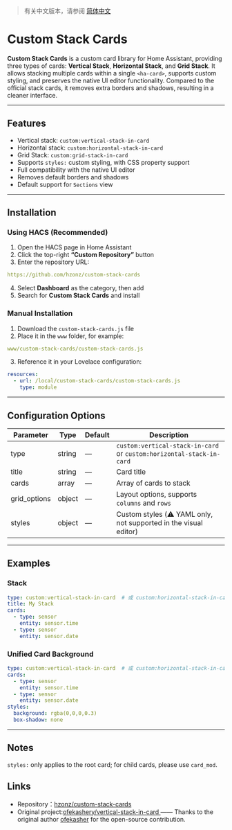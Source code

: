 > 有关中文版本，请参阅 [简体中文](README.md)

# Custom Stack Cards

**Custom Stack Cards** is a custom card library for Home Assistant, providing three types of cards: **Vertical Stack**, **Horizontal Stack**, and **Grid Stack**. It allows stacking multiple cards within a single `<ha-card>`, supports custom styling, and preserves the native UI editor functionality. Compared to the official stack cards, it removes extra borders and shadows, resulting in a cleaner interface.

---

## Features

- Vertical stack: `custom:vertical-stack-in-card`  
- Horizontal stack: `custom:horizontal-stack-in-card`
- Grid Stack: `custom:grid-stack-in-card`
- Supports `styles:` custom styling, with CSS property support 
- Full compatibility with the native UI editor  
- Removes default borders and shadows
- Default support for `Sections` view  

---

## Installation

### Using HACS (Recommended)

1. Open the HACS page in Home Assistant  
2. Click the top-right **“Custom Repository”** button  
3. Enter the repository URL:  
```yaml
https://github.com/hzonz/custom-stack-cards
```
4. Select **Dashboard** as the category, then add  
5. Search for **Custom Stack Cards** and install  

### Manual Installation

1. Download the `custom-stack-cards.js` file  
2. Place it in the `www` folder, for example:  
```yaml
www/custom-stack-cards/custom-stack-cards.js
```
3. Reference it in your Lovelace configuration:  
```yaml
resources:
  - url: /local/custom-stack-cards/custom-stack-cards.js
    type: module
```

---

## Configuration Options

| Parameter     | Type   | Default | Description                                                          |
| ------------- | ------ | ------- | -------------------------------------------------------------------- |
| type          | string | —       | `custom:vertical-stack-in-card` or `custom:horizontal-stack-in-card` |
| title         | string | —       | Card title                                                           |
| cards         | array  | —       | Array of cards to stack                                              |
| grid\_options | object | —       | Layout options, supports `columns` and `rows`       |
| styles        | object | —       | Custom styles (⚠️ YAML only, not supported in the visual editor)     |

---

## Examples

### Stack
```yaml
type: custom:vertical-stack-in-card  # 或 custom:horizontal-stack-in-card / custom:grid-stack-in-card
title: My Stack
cards:
  - type: sensor
    entity: sensor.time
  - type: sensor
    entity: sensor.date
```

### Unified Card Background
```yaml
type: custom:vertical-stack-in-card  # 或 custom:horizontal-stack-in-card / custom:grid-stack-in-card
cards:
  - type: sensor
    entity: sensor.time
  - type: sensor
    entity: sensor.date
styles:
  background: rgba(0,0,0,0.3)
  box-shadow: none
```

---

## Notes
`styles:` only applies to the root card; for child cards, please use `card_mod`.

## Links
- Repository：[hzonz/custom-stack-cards](https://github.com/hzonz/custom-stack-cards)
- Original project:[ofekashery/vertical-stack-in-card ](https://github.com/ofekashery/vertical-stack-in-card) —— Thanks to the original author [ofekasher](https://github.com/ofekasher) for the open-source contribution.
